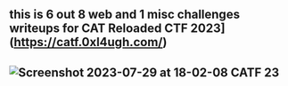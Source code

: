 ## this is 6 out 8 web and 1 misc challenges writeups for CAT Reloaded CTF 2023](https://catf.0xl4ugh.com/) 
## ![Screenshot 2023-07-29 at 18-02-08 CATF 23](https://github.com/kiro6/writeups-ctfs/assets/57776872/34cddf5e-6eb1-41b9-a3d2-88d4f00011e4)
